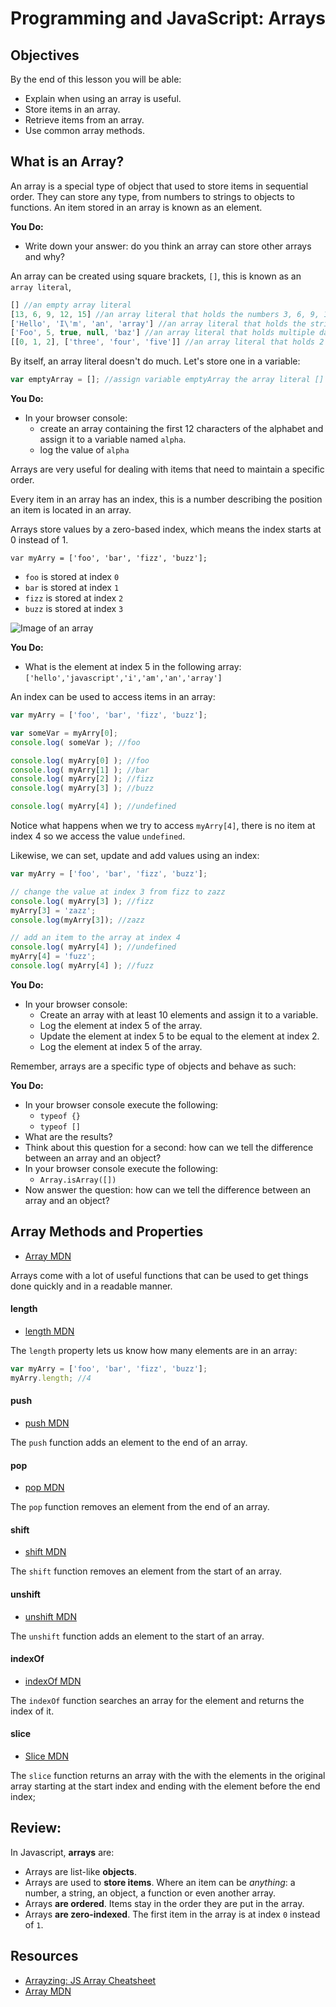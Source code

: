 # Programming and JavaScript: Arrays

## Objectives

By the end of this lesson you will be able:

- Explain when using an array is useful.
- Store items in an array.
- Retrieve items from an array.
- Use common array methods.

## What is an Array?

An array is a special type of object that used to store items in sequential order. They can store any type, from numbers to strings to objects to functions. An item stored in an array is known as an element.

**You Do:**

- Write down your answer: do you think an array can store other arrays and why?


An array can be created using square brackets, `[]`, this is known as an `array literal`,

```javascript
[] //an empty array literal
[13, 6, 9, 12, 15] //an array literal that holds the numbers 3, 6, 9, 12, 15
['Hello', 'I\'m', 'an', 'array'] //an array literal that holds the strings 'Hello', 'I\'m', 'an', 'array' and the number 5
['Foo', 5, true, null, 'baz'] //an array literal that holds multiple data types
[[0, 1, 2], ['three', 'four', 'five']] //an array literal that holds 2 arrays
```

By itself, an array literal doesn't do much. Let's store one in a variable:

```javascript
var emptyArray = []; //assign variable emptyArray the array literal []
```

**You Do:**

- In your browser console:
  - create an array containing the first 12 characters of the alphabet and assign it to a variable named `alpha`.
  - log the value of `alpha`


Arrays are very useful for dealing with items that need to maintain a specific order.

Every item in an array has an index, this is a number describing the position an item is located in an array.

Arrays store values by a zero-based index, which means the index starts at 0 instead of 1.

```javascipt
var myArry = ['foo', 'bar', 'fizz', 'buzz'];
```

- `foo` is stored at index `0`
- `bar` is stored at index `1`
- `fizz` is stored at index `2`
- `buzz` is stored at index `3`

![Image of an array](https://docs.oracle.com/javase/tutorial/figures/java/objects-tenElementArray.gif)


**You Do:**

- What is the element at index 5 in the following array: `['hello','javascript','i','am','an','array']`


An index can be used to access items in an array:

```javascript
var myArry = ['foo', 'bar', 'fizz', 'buzz'];

var someVar = myArry[0];
console.log( someVar ); //foo

console.log( myArry[0] ); //foo
console.log( myArry[1] ); //bar
console.log( myArry[2] ); //fizz
console.log( myArry[3] ); //buzz

console.log( myArry[4] ); //undefined
```

Notice what happens when we try to access `myArry[4]`, there is no item at index 4 so we access the value `undefined`.

Likewise, we can set, update and add values using an index:

```javascript
var myArry = ['foo', 'bar', 'fizz', 'buzz'];

// change the value at index 3 from fizz to zazz
console.log( myArry[3] ); //fizz
myArry[3] = 'zazz';
console.log(myArry[3]); //zazz

// add an item to the array at index 4
console.log( myArry[4] ); //undefined
myArry[4] = 'fuzz';
console.log( myArry[4] ); //fuzz
```

**You Do:**

- In your browser console:
  - Create an array with at least 10 elements and assign it to a variable.
  - Log the element at index 5 of the array.
  - Update the element at index 5 to be equal to the element at index 2.
  - Log the element at index 5 of the array.


Remember, arrays are a specific type of objects and behave as such:

**You Do:**

- In your browser console execute the following:
  - `typeof {}`
  - `typeof []`
- What are the results?
- Think about this question for a second: how can we tell the difference between an array and an object?
- In your browser console execute the following:
  - `Array.isArray([])`
- Now answer the question: how can we tell the difference between an array and an object?


## Array Methods and Properties

- [Array MDN](https://developer.mozilla.org/en-US/docs/Web/JavaScript/Reference/Global_Objects/array)

Arrays come with a lot of useful functions that can be used to get things done quickly and in a readable manner.

#### length

- [length MDN](https://developer.mozilla.org/en-US/docs/Web/JavaScript/Reference/Global_Objects/Array/length)

The `length` property lets us know how many elements are in an array:

```javascript
var myArry = ['foo', 'bar', 'fizz', 'buzz'];
myArry.length; //4
```

#### push

- [push MDN](https://developer.mozilla.org/en-US/docs/Web/JavaScript/Reference/Global_Objects/Array/push)

The `push` function adds an element to the end of an array.

#### pop

- [pop MDN](https://developer.mozilla.org/en-US/docs/Web/JavaScript/Reference/Global_Objects/Array/pop)

The `pop` function removes an element from the end of an array.

#### shift

- [shift MDN](https://developer.mozilla.org/en-US/docs/Web/JavaScript/Reference/Global_Objects/Array/shift)

The `shift` function removes an element from the start of an array.

#### unshift

- [unshift MDN](https://developer.mozilla.org/en-US/docs/Web/JavaScript/Reference/Global_Objects/Array/unshift)

The `unshift` function adds an element to the start of an array.

#### indexOf

- [indexOf MDN](https://developer.mozilla.org/en-US/docs/Web/JavaScript/Reference/Global_Objects/Array/indexof)

The `indexOf` function searches an array for the element and returns the index of it.

#### slice

- [Slice MDN](https://developer.mozilla.org/en-US/docs/Web/JavaScript/Reference/Global_Objects/Array/slice)

The `slice` function returns an array with the with the elements in the original array starting at the start index and ending with the element before the end index;


## Review:

In Javascript, **arrays** are:

- Arrays are list-like **objects**.
- Arrays are used to **store items**. Where an item can be *anything*: a number, a string, an object, a function or even another array.
- Arrays **are ordered**. Items stay in the order they are put in the array.
- Arrays **are zero-indexed**. The first item in the array is at index `0` instead of `1`.


## Resources

- [Arrayzing: JS Array Cheatsheet](https://gist.github.com/mjhea0/7c34346e4a5dac4f1e42)
- [Array MDN](https://developer.mozilla.org/en-US/docs/Web/JavaScript/Reference/Global_Objects/Array)
